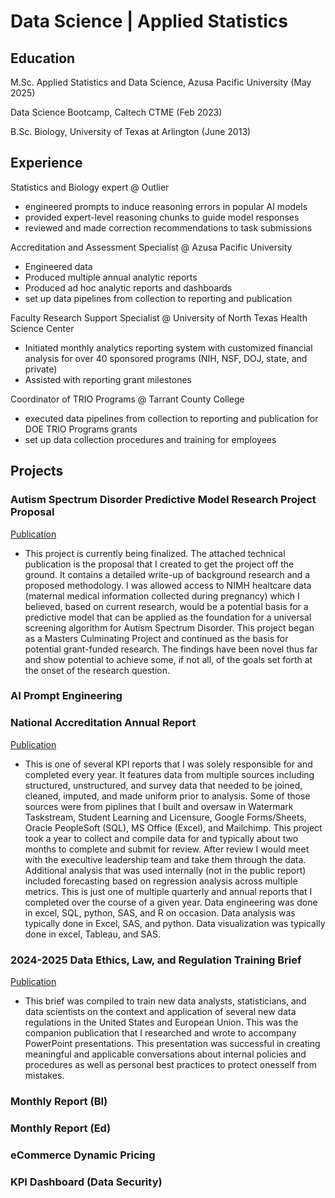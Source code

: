 # Data Science | Applied Statistics
## Education
M.Sc. Applied Statistics and Data Science, Azusa Pacific University (May 2025)

Data Science Bootcamp, Caltech CTME (Feb 2023)

B.Sc. Biology, University of Texas at Arlington (June 2013)


## Experience
Statistics and Biology expert @ Outlier
- engineered prompts to induce reasoning errors in popular AI models
- provided expert-level reasoning chunks to guide model responses
- reviewed and made correction recommendations to task submissions

Accreditation and Assessment Specialist @ Azusa Pacific University
- Engineered data
- Produced multiple annual analytic reports
- Produced ad hoc analytic reports and dashboards
- set up data pipelines from collection to reporting and publication

Faculty Research Support Specialist @ University of North Texas Health Science Center
- Initiated monthly analytics reporting system with customized financial analysis for over 40 sponsored programs (NIH, NSF, DOJ, state, and private)
- Assisted with reporting grant milestones

Coordinator of TRIO Programs @ Tarrant County College
- executed data pipelines from collection to reporting and publication for DOE TRIO Programs grants
- set up data collection procedures and training for employees


## Projects
### Autism Spectrum Disorder Predictive Model Research Project Proposal
[Publication](/assets/Project%20Proposal%202.pdf)
- This project is currently being finalized. The attached technical publication is the proposal that I created to get the project off the ground. It contains a detailed write-up of background research and a proposed methodology. I was allowed access to NIMH healtcare data (maternal medical information collected during pregnancy) which I believed, based on current research, would be a potential basis for a predictive model that can be applied as the foundation for a universal screening algorithm for Autism Spectrum Disorder. This project began as a Masters Culminating Project and continued as the basis for potential grant-funded research. The findings have been novel thus far and show potential to achieve some, if not all, of the goals set forth at the onset of the research question.

### AI Prompt Engineering

### National Accreditation Annual Report
[Publication](/assets/School%20of%20Education%20Performance%20Report%202023-24%20%281%29.pdf)
- This is one of several KPI reports that I was solely responsible for and completed every year. It features data from multiple sources including structured, unstructured, and survey data that needed to be joined, cleaned, imputed, and made uniform prior to analysis. Some of those sources were from piplines that I built and oversaw in Watermark Taskstream, Student Learning and Licensure, Google Forms/Sheets, Oracle PeopleSoft (SQL), MS Office (Excel), and Mailchimp. This project took a year to collect and compile data for and typically about two months to complete and submit for review. After review I would meet with the execultive leadership team and take them through the data. Additional analysis that was used internally (not in the public report) included forecasting based on regression analysis across multiple metrics. This is just one of multiple quarterly and annual reports that I completed over the course of a given year. Data engineering was done in excel, SQL, python, SAS, and R on occasion. Data analysis was typically done in Excel, SAS, and python. Data visualization was typically done in excel, Tableau, and SAS.

### 2024-2025 Data Ethics, Law, and Regulation Training Brief 
[Publication](/assets/Regulations%20Presentation%20Ethics.pdf)
- This brief was compiled to train new data analysts, statisticians, and data scientists on the context and application of several new data regulations in the United States and European Union. This was the companion publication that I researched and wrote to accompany PowerPoint presentations. This presentation was successful in creating meaningful and applicable conversations about internal policies and procedures as well as personal best practices to protect onesself from mistakes.
  
### Monthly Report (BI)

### Monthly Report (Ed)

### eCommerce Dynamic Pricing

### KPI Dashboard (Data Security)
